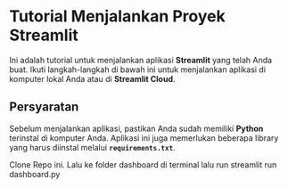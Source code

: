 # Tutorial Menjalankan Proyek Streamlit

Ini adalah tutorial untuk menjalankan aplikasi **Streamlit** yang telah Anda buat. Ikuti langkah-langkah di bawah ini untuk menjalankan aplikasi di komputer lokal Anda atau di **Streamlit Cloud**.

## Persyaratan

Sebelum menjalankan aplikasi, pastikan Anda sudah memiliki **Python** terinstal di komputer Anda. Aplikasi ini juga memerlukan beberapa library yang harus diinstal melalui **`requirements.txt`**.

Clone Repo ini. Lalu ke folder dashboard di terminal lalu run streamlit run dashboard.py
